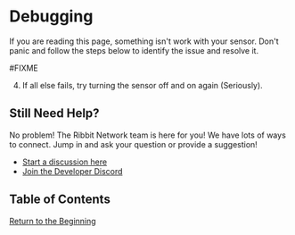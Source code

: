 # Debugging
If you are reading this page, something isn't work with your sensor. Don't panic and follow the steps below to identify the issue and resolve it.

#FIXME

4. If all else fails, try turning the sensor off and on again (Seriously).


## Still Need Help?
No problem! The Ribbit Network team is here for you! We have lots of ways to connect. Jump in and ask your question or provide a suggestion!
* [Start a discussion here](https://github.com/Ribbit-Network/ribbit-network-frog-sensor/discussions/new)
* [Join the Developer Discord](https://discord.gg/vq8PkDb2TC)

## Table of Contents
[Return to the Beginning](0-start-here.md)